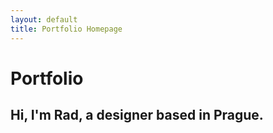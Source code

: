 ```yaml
---
layout: default
title: Portfolio Homepage
---
```


# Portfolio

## Hi, I'm Rad, a designer based in Prague.
